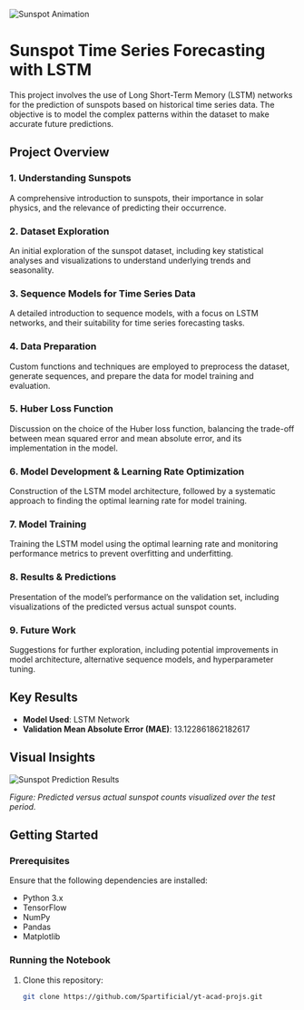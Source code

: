 ![Sunspot Animation](http://i.imgur.com/NVN9eOK.gif?1)
# Sunspot Time Series Forecasting with LSTM

This project involves the use of Long Short-Term Memory (LSTM) networks for the prediction of sunspots based on historical time series data. The objective is to model the complex patterns within the dataset to make accurate future predictions.

## Project Overview

### 1. Understanding Sunspots
A comprehensive introduction to sunspots, their importance in solar physics, and the relevance of predicting their occurrence.

### 2. Dataset Exploration
An initial exploration of the sunspot dataset, including key statistical analyses and visualizations to understand underlying trends and seasonality.

### 3. Sequence Models for Time Series Data
A detailed introduction to sequence models, with a focus on LSTM networks, and their suitability for time series forecasting tasks.

### 4. Data Preparation
Custom functions and techniques are employed to preprocess the dataset, generate sequences, and prepare the data for model training and evaluation.

### 5. Huber Loss Function
Discussion on the choice of the Huber loss function, balancing the trade-off between mean squared error and mean absolute error, and its implementation in the model.

### 6. Model Development & Learning Rate Optimization
Construction of the LSTM model architecture, followed by a systematic approach to finding the optimal learning rate for model training.

### 7. Model Training
Training the LSTM model using the optimal learning rate and monitoring performance metrics to prevent overfitting and underfitting.

### 8. Results & Predictions
Presentation of the model’s performance on the validation set, including visualizations of the predicted versus actual sunspot counts.

### 9. Future Work
Suggestions for further exploration, including potential improvements in model architecture, alternative sequence models, and hyperparameter tuning.

## Key Results
- **Model Used**: LSTM Network
- **Validation Mean Absolute Error (MAE)**: 13.122861862182617

## Visual Insights
![Sunspot Prediction Results](path/to/your/image.png)

*Figure: Predicted versus actual sunspot counts visualized over the test period.*

## Getting Started

### Prerequisites
Ensure that the following dependencies are installed:
- Python 3.x
- TensorFlow
- NumPy
- Pandas
- Matplotlib

### Running the Notebook
1. Clone this repository:
   ```bash
   git clone https://github.com/Spartificial/yt-acad-projs.git
